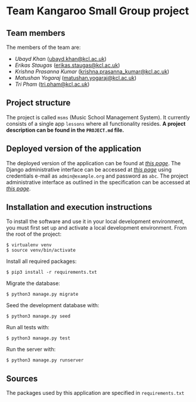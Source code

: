 # Team Kangaroo Small Group project

## Team members
The members of the team are:
- *Ubayd Khan* ([ubayd.khan@kcl.ac.uk](ubayd.khan@kcl.ac.uk))
- *Erikas Staugas* ([erikas.staugas@kcl.ac.uk](erikas.staugas@kcl.ac.uk))
- *Krishna Prasanna Kumar* ([krishna.prasanna_kumar@kcl.ac.uk](krishna.prasanna_kumar@kcl.ac.uk)) 
- *Matushan Yogaraj* ([matushan.yogaraj@kcl.ac.uk](matushan.yogaraj@kcl.ac.uk))
- *Tri Pham* ([tri.pham@kcl.ac.uk](tri.pham@kcl.ac.uk))

## Project structure
The project is called `msms` (Music School Management System).  It currently consists of a single app `lessons` where all functionality resides.
**A project description can be found in the `PROJECT.md` file.**

## Deployed version of the application
The deployed version of the application can be found at *[this page](https://matyog.pythonanywhere.com)*.
The Django administrative interface can be accessed at *[this page](https://matyog.pythonanywhere.com)* using credentials e-mail as `admin@example.org` and password as `abc`. 
The project administrative interface as outlined in the specification can be accessed at *[this page](http://krishnapk7.pythonanywhere.com)*. 

## Installation and execution instructions
To install the software and use it in your local development environment, you must first set up and activate a local development environment.  From the root of the project:

```
$ virtualenv venv
$ source venv/bin/activate
```

Install all required packages:

```
$ pip3 install -r requirements.txt
```

Migrate the database:

```
$ python3 manage.py migrate
```

Seed the development database with:

```
$ python3 manage.py seed
```

Run all tests with:
```
$ python3 manage.py test
```

Run the server with:

```
$ python3 manage.py runserver
```

## Sources
The packages used by this application are specified in `requirements.txt`


